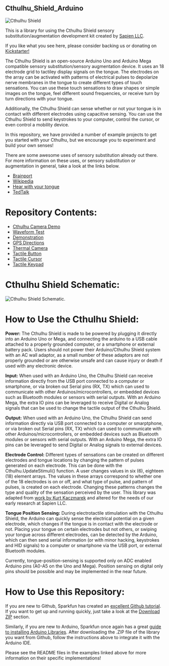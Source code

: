 ## Cthulhu_Shield_Arduino

![Cthulhu Shield](https://ksr-ugc.imgix.net/assets/023/898/915/445716db19d7a5d34502a584e91812b8_original.gif?ixlib=rb-1.1.0&w=680&fit=max&v=1548532149&auto=format&gif-q=50&q=92&s=bc67d6bd83fecd3067255431a1aef305)

This is a library for using the Cthulhu Shield sensory substitution/augmentation development kit created by [Sapien LLC](http://sapienllc.com/). 

If you like what you see here, please consider backing us or donating on [Kickstarter!](https://www.kickstarter.com/projects/2007440405/cthulhu-shield?ref=user_menu)

The Cthulhu Shield is an open-source Arduino Uno and Arduino Mega compatible sensory substitution/sensory augmentation device. It uses an 18 electrode grid to tactiley display signals on the tongue. The electrodes on the array can be activated with patterns of electrical pulses to depolarize nerve membranes in the tongue to create different types of touch sensations. You can use these touch sensations to draw shapes or simple images on the tongue, feel different sound frequencies, or receive turn by turn directions with your tongue.

Additionally, the Cthulhu Shield can sense whether or not your tongue is in contact with different electrodes using capacitive sensing. You can use the Cthulhu Shield to send keystrokes to your computer, control the cursor, or even control a mobility device. 

In this repository, we have provided a number of example projects to get you started with your Cthulhu, but we encourage you to experiment and build your own senses!

There are some awesome uses of sensory substitution already out there. For more information on these uses, or sensory substitution or augmentation in general, take a look at the links below. 
* [Brainport](https://www.youtube.com/watch?v=OKd56D2mvN0)
* [Wikipedia](https://en.wikipedia.org/wiki/Sensory_substitution)
* [Hear with your tongue](https://source.colostate.edu/words-mouth-csu-device-lets-hear-tongue/)
* [TedTalk](https://www.ted.com/talks/david_eagleman_can_we_create_new_senses_for_humans?language=en)


# Repository Contents:

* [Cthulhu Camera Demo](https://github.com/SapienLLCdev/Cthulhu/tree/master/Android%20Examples/CthulhuCameraDemo)
* [Waveform Test](https://github.com/SapienLLCdev/Cthulhu/tree/master/examples/check_waveform_test_function)
* [Demonstration](https://github.com/SapienLLCdev/Cthulhu/tree/master/examples/demonstration_example)
* [GPS Directions](https://github.com/SapienLLCdev/Cthulhu/tree/master/examples/directions_example)
* [Thermal Camera](https://github.com/SapienLLCdev/Cthulhu/tree/master/examples/mega_heat_cam_with_shield)
* [Tactile Button](https://github.com/SapienLLCdev/Cthulhu/tree/master/examples/tactile_button_example)
* [Tactile Cursor](https://github.com/SapienLLCdev/Cthulhu/tree/master/examples/tactile_cursor)
* [Tactile Keypad](https://github.com/SapienLLCdev/Cthulhu/tree/master/examples/tactile_keypad)

# Cthulhu Shield Schematic:

![Cthulhu Shield Schematic](https://github.com/SapienLLCdev/Cthulhu/blob/master/Cthulhu_Shield_Rev2e.jpg).

# How to Use the Cthulhu Shield:

**Power:**
The Cthulhu Shield is made to be powered by plugging it directly into an Arduino Uno or Mega, and connecting the arduino to a USB cable attached to a properly grounded computer, or a smartphone or external battery pack. Users should not power their Arduino/Cthulhu Shield system with an AC wall adaptor, as a small number of these adaptors are not properly grounded or are otherwise unsafe and can cause injury or death if used with any electronic device.

**Input:**
When used with an Arduino Uno, the Cthulhu Shield can receive information directly from the USB port connected to a computer or smartphone, or via broken out Serial pins (RX, TX) which can used to communicate with other Arduinos/microcontrollers, or embedded devices such as Bluetooth modules or sensors with serial outputs. With an Arduino Mega, the extra IO pins can be leveraged to receive Digital or Analog signals that can be used to change the tactile output of the Cthulhu Shield. 

**Output:**
When used with an Arduino Uno, the Cthulhu Shield can send information directly via USB port connected to a computer or smarptphone, or via broken out Serial pins (RX, TX) which can used to communicate with other Arduinos/microcontrollers, or embedded devices such as Bluetooth modules or sensors with serial outputs. With an Arduino Mega, the extra IO pins can be leveraged to send Digital or Analog signals to external devices. 

**Electrode Control:**
Different types of sensations can be created on different electrodes and tongue locations by changing the pattern of pulses generated on each electrode. This can be done with the Cthulhu.UpdateStimuli() function. A user changes values in six (6), eighteen (18) element arrays. The values in these arrays correspond to whether one of the 18 electrodes is on or off, and what type of pulse, and pattern of pulses, is created on each electrode. Changing these patterns changes the type and quality of the sensation perceived by the user. This library was adapted from [work by Kurt Kaczmarek](https://www.sciencedirect.com/science/article/pii/S1026309811001702) and altered for the needs of our early research at Sapien LLC.

**Tongue Position Sensing:**
During electrotactile stimulation with the Cthulhu Shield, the Arduino can quickly sense the electrical potential on a given electrode, which changes if the tongue is in contact with the electrode or not. Placing your tongue on certain electrodes but not others, or swiping your tongue across different electrodes, can be detected by the Arduino, which can then send serial information (or with minor hacking, keystrokes and HID signals) to a computer or smartphone via the USB port, or external Bluetooth modules. 

Currently, tongue-position-sensing is supported only on ADC enabled Arduino pins (A0-A5 on the Uno and Mega). Position sensing on digital only pins should be possible and may be implemented in the near future. 

# How to Use this Repository:

If you are new to Github, Sparkfun has created an [excellent Github tutorial](https://learn.sparkfun.com/tutorials/using-github/all). If you want to get up and running quickly, just take a look at the [Download ZIP](https://learn.sparkfun.com/tutorials/using-github/all#download-zip) section.

Similarly, if you are new to Arduino, Sparkfun once again has a great [guide to installing Arduino Libraries](https://learn.sparkfun.com/tutorials/installing-an-arduino-library). After downloading the .ZIP file of the library you want from Github, follow the instructions above to integrate it with the Arduino IDE.

Please see the README files in the examples linked above for more information on their specific implementations!
